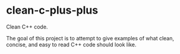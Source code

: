 # clean-c-plus-plus
Clean C++ code.

The goal of this project is to attempt to give examples of what clean, concise, and easy to read C++ code should look like.
